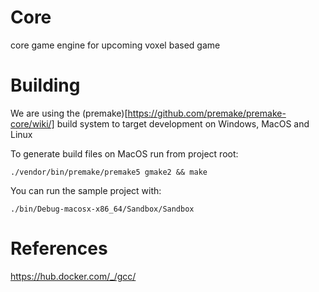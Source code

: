 # Core
core game engine for upcoming voxel based game

# Building
We are using the (premake)[https://github.com/premake/premake-core/wiki/] build system to target development on Windows, MacOS and Linux

To generate build files on MacOS run from project root:
```
./vendor/bin/premake/premake5 gmake2 && make
```

You can run the sample project with:
```
./bin/Debug-macosx-x86_64/Sandbox/Sandbox
```

# References
https://hub.docker.com/_/gcc/

